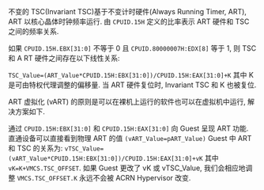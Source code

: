 
不变的 TSC(Invariant TSC)基于不变计时硬件(Always Running Timer, ART), ART 以核心晶体时钟频率运行. 由 `CPUID.15H` 定义的比率表示 ART 硬件和 TSC 之间的频率关系.

如果 `CPUID.15H.EBX[31:0]` 不等于 0 且 `CPUID.80000007H:EDX[8]` 等于 1, 则 TSC 和 A RT 硬件之间存在以下线性关系:

`TSC_Value=(ART_Value*CPUID.15H:EBX[31:0])/CPUID.15H:EAX[31:0]+K` 其中 K 是可由特权代理调整的偏移量. 当 ART 硬件复位时, Invariant TSC 和 K 也被复位.

ART 虚拟化 (vART) 的原则是可以在裸机上运行的软件也可以在虚拟机中运行, 解决方案如下.

通过 `CPUID.15H:EBX[31:0]` 和 `CPUID.15H:EAX[31:0]` 向 Guest 呈现 ART 功能. 直通设备可以直接看到物理 ART 的值 `(vART_Value=pART_Value)` Guest 中 ART 和 TSC 的关系为: `vTSC_Value=(vART_Value*CPUID.15H:EBX[31:0])/CPUID.15H:EAX[31:0]+vK` 其中 `vK=K+VMCS.TSC_OFFSET`. 如果 Guest 更改了 vK 或 vTSC_Value, 我们会相应地调整 `VMCS.TSC_OFFSET.K` 永远不会被 ACRN Hypervisor 改变.